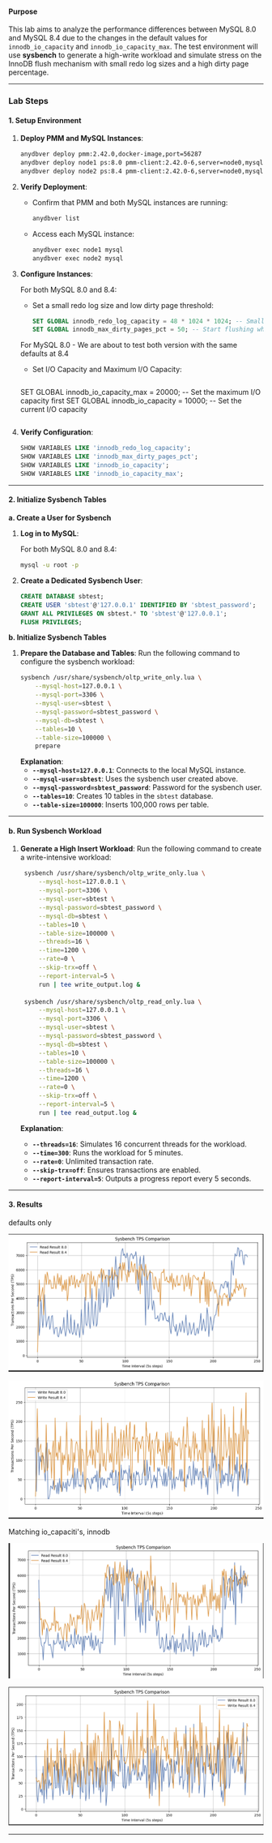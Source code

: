 #### **Purpose**

This lab aims to analyze the performance differences between MySQL 8.0 and MySQL 8.4 due to the changes in the default values for `innodb_io_capacity` and `innodb_io_capacity_max`. The test environment will use **sysbench** to generate a high-write workload and simulate stress on the InnoDB flush mechanism with small redo log sizes and a high dirty page percentage.

---

### **Lab Steps**

#### **1. Setup Environment**

1. **Deploy PMM and MySQL Instances**:

   ```bash
   anydbver deploy pmm:2.42.0,docker-image,port=56287  
   anydbver deploy node1 ps:8.0 pmm-client:2.42.0-6,server=node0,mysql=node1 --keep
   anydbver deploy node2 ps:8.4 pmm-client:2.42.0-6,server=node0,mysql=node2 --keep
   ```

2. **Verify Deployment**:

   - Confirm that PMM and both MySQL instances are running:
     ```bash
     anydbver list
     ```
   - Access each MySQL instance:
     ```bash
     anydbver exec node1 mysql
     anydbver exec node2 mysql
     ```

3. **Configure Instances**:

   For both MySQL 8.0 and 8.4:
   - Set a small redo log size and low dirty page threshold:
     ```sql
     SET GLOBAL innodb_redo_log_capacity = 48 * 1024 * 1024; -- Small redo log
     SET GLOBAL innodb_max_dirty_pages_pct = 50; -- Start flushing when 50% dirty pages
     ```

   For MySQL 8.0 - We are about to test both version with the same defaults at 8.4
   - Set I/O Capacity and Maximum I/O Capacity:
     ```sql
    SET GLOBAL innodb_io_capacity_max = 20000; -- Set the maximum I/O capacity first
    SET GLOBAL innodb_io_capacity = 10000; -- Set the current I/O capacity
     ```

4. **Verify Configuration**:

   ```sql
   SHOW VARIABLES LIKE 'innodb_redo_log_capacity';
   SHOW VARIABLES LIKE 'innodb_max_dirty_pages_pct';
   SHOW VARIABLES LIKE 'innodb_io_capacity';
   SHOW VARIABLES LIKE 'innodb_io_capacity_max';
   ```

---

#### **2. Initialize Sysbench Tables**

**a. Create a User for Sysbench**

1. **Log in to MySQL**:

   For both MySQL 8.0 and 8.4:
   ```bash
   mysql -u root -p
   ```

2. **Create a Dedicated Sysbench User**:
   ```sql
   CREATE DATABASE sbtest;
   CREATE USER 'sbtest'@'127.0.0.1' IDENTIFIED BY 'sbtest_password';
   GRANT ALL PRIVILEGES ON sbtest.* TO 'sbtest'@'127.0.0.1';
   FLUSH PRIVILEGES;
   ```

**b. Initialize Sysbench Tables**

1. **Prepare the Database and Tables**:
   Run the following command to configure the sysbench workload:
   ```bash
   sysbench /usr/share/sysbench/oltp_write_only.lua \
       --mysql-host=127.0.0.1 \
       --mysql-port=3306 \
       --mysql-user=sbtest \
       --mysql-password=sbtest_password \
       --mysql-db=sbtest \
       --tables=10 \
       --table-size=100000 \
       prepare
   ```
   **Explanation**:
   - **`--mysql-host=127.0.0.1`**: Connects to the local MySQL instance.
   - **`--mysql-user=sbtest`**: Uses the sysbench user created above.
   - **`--mysql-password=sbtest_password`**: Password for the sysbench user.
   - **`--tables=10`**: Creates 10 tables in the `sbtest` database.
   - **`--table-size=100000`**: Inserts 100,000 rows per table.

---

#### **b. Run Sysbench Workload**

1. **Generate a High Insert Workload**:
   Run the following command to create a write-intensive workload:
   ```bash
    sysbench /usr/share/sysbench/oltp_write_only.lua \
        --mysql-host=127.0.0.1 \
        --mysql-port=3306 \
        --mysql-user=sbtest \
        --mysql-password=sbtest_password \
        --mysql-db=sbtest \
        --tables=10 \
        --table-size=100000 \
        --threads=16 \
        --time=1200 \
        --rate=0 \
        --skip-trx=off \
        --report-interval=5 \
        run | tee write_output.log &

    sysbench /usr/share/sysbench/oltp_read_only.lua \
        --mysql-host=127.0.0.1 \
        --mysql-port=3306 \
        --mysql-user=sbtest \
        --mysql-password=sbtest_password \
        --mysql-db=sbtest \
        --tables=10 \
        --table-size=100000 \
        --threads=16 \
        --time=1200 \
        --rate=0 \
        --skip-trx=off \
        --report-interval=5 \
        run | tee read_output.log &
   ```

   **Explanation**:
   - **`--threads=16`**: Simulates 16 concurrent threads for the workload.
   - **`--time=300`**: Runs the workload for 5 minutes.
   - **`--rate=0`**: Unlimited transaction rate.
   - **`--skip-trx=off`**: Ensures transactions are enabled.
   - **`--report-interval=5`**: Outputs a progress report every 5 seconds.

---

#### **3. Results**

defaults only

![alt text](image-9.png)

![alt text](image-10.png)

Matching io_capaciti's, innodb

![alt text](image-11.png)

![alt text](image-12.png)

---


